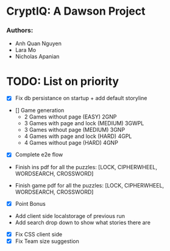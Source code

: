# CryptIQ: A Dawson Project
### Authors: 
- Anh Quan Nguyen
- Lara Mo 
- Nicholas Apanian

# TODO: List on priority
- [x] Fix db persistance on startup + add default storyline
- [] Game generation
    - 2 Games without page (EASY) 2GNP
    - 3 Games with page and lock (MEDIUM) 3GWPL
    - 3 Games without page (MEDIUM) 3GNP
    - 4 Games with page and lock (HARD) 4GPL
    - 4 Games without page (HARD) 4GNP
- [x] Complete e2e flow

- Finish ins pdf for all the puzzles: [LOCK, CIPHERWHEEL, WORDSEARCH, CROSSWORD] 

- Finish game pdf for all the puzzles: [LOCK, CIPHERWHEEL, WORDSEARCH, CROSSWORD]


- [x] Point Bonus
- Add client side localstorage of previous run
- Add search drop down to show what stories there are
- [x] Fix CSS client side
- [x] Fix Team size suggestion